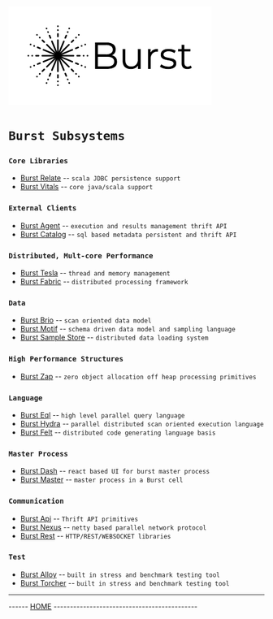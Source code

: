 ![Burst](burst.png "") 

# `Burst Subsystems`

### `Core Libraries`
* [Burst Relate](../burst-relate/readme.md)  -- `scala JDBC persistence support`
* [Burst Vitals](../burst-vitals/readme.md)    -- `core java/scala support `

### `External Clients`
* [Burst Agent](../burst-agent/readme.md)  -- `execution and results management thrift API`
* [Burst Catalog](../burst-catalog/readme.md)  -- `sql based metadata persistent and thrift API`

### `Distributed, Mult-core Performance`
* [Burst Tesla](../burst-tesla/readme.md)    -- `thread and memory management`
* [Burst Fabric](../burst-fabric/readme.md)  -- `distributed processing framework`

### `Data`
* [Burst Brio](../burst-brio/readme.md)    -- `scan oriented data model`
* [Burst Motif](../burst-motif/readme.md)    -- `schema driven data model and sampling language`
* [Burst Sample Store](../burst-samplestore/readme.md) -- `distributed data loading system`

### `High Performance Structures`
* [Burst Zap](../burst-zap/readme.md)  -- `zero object allocation off heap processing primitives`

### `Language`
* [Burst Eql](../burst-eql/readme.md)    -- `high level parallel query language`
* [Burst Hydra](../burst-hydra/readme.md)  -- `parallel distributed scan oriented execution language`
* [Burst Felt](../burst-felt/readme.md)  -- `distributed code generating language basis`

### `Master Process`
* [Burst Dash](../burst-dash/readme.md) -- `react based UI for burst master process`
* [Burst Master](../burst-master/readme.md)    -- `master process in a Burst cell`

### `Communication`
* [Burst Api](../burst-api/readme.md)  -- `Thrift API primitives`
* [Burst Nexus](../burst-nexus/readme.md)  -- `netty based parallel network protocol`
* [Burst Rest](../burst-dash/readme.md)  -- `HTTP/REST/WEBSOCKET libraries`

### `Test`
* [Burst Alloy](../burst-alloy/readme.md)  -- `built in stress and benchmark testing tool`
* [Burst Torcher](../burst-torcher/readme.md)  -- `built in stress and benchmark testing tool`

---
------ [HOME](../readme.md) --------------------------------------------
